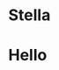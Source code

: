 <html>
<head>
<script src="https://cdn.onesignal.com/sdks/OneSignalSDK.js" async=""></script>
<script>
  window.OneSignal = window.OneSignal || [];
  OneSignal.push(function() {
    OneSignal.init({
      appId: "24b698bd-baaf-4f7a-a2e1-07597d2967da",
    });
  });
</script>
  <h1>Stella</h1>
  
</head>


<body>

<h1>Hello</h1>

</body>
</html>

